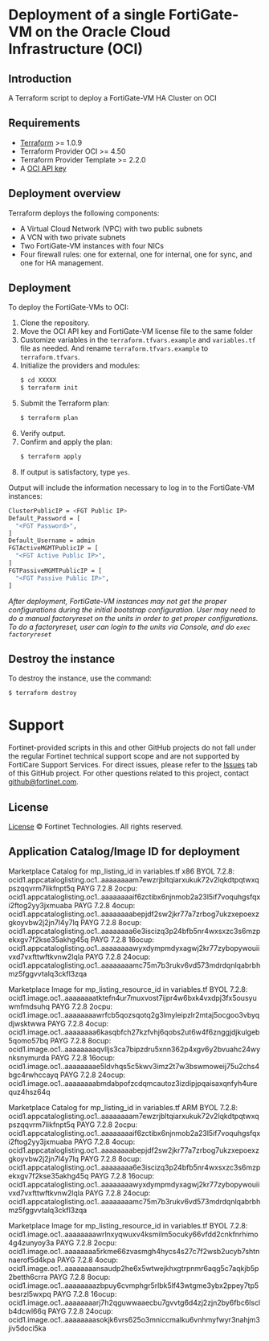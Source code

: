# Deployment of a single FortiGate-VM on the Oracle Cloud Infrastructure (OCI)
## Introduction
A Terraform script to deploy a FortiGate-VM HA Cluster on OCI

## Requirements
* [Terraform](https://learn.hashicorp.com/terraform/getting-started/install.html) >= 1.0.9
* Terraform Provider OCI >= 4.50
* Terraform Provider Template >= 2.2.0
* A [OCI API key](https://docs.cloud.oracle.com/en-us/iaas/Content/API/Concepts/apisigningkey.htm)

## Deployment overview
Terraform deploys the following components:
   - A Virtual Cloud Network (VPC) with two public subnets
   - A VCN with two private subnets
   - Two FortiGate-VM instances with four NICs
   - Four firewall rules: one for external, one for internal, one for sync, and one for HA management.

## Deployment
To deploy the FortiGate-VMs to OCI:
1. Clone the repository.
2. Move the OCI API key and FortiGate-VM license file to the same folder
3. Customize variables in the `terraform.tfvars.example` and `variables.tf` file as needed.  And rename `terraform.tfvars.example` to `terraform.tfvars`.
4. Initialize the providers and modules:
   ```sh
   $ cd XXXXX
   $ terraform init
    ```
5. Submit the Terraform plan:
   ```sh
   $ terraform plan
   ```
6. Verify output.
7. Confirm and apply the plan:
   ```sh
   $ terraform apply
   ```
8. If output is satisfactory, type `yes`.

Output will include the information necessary to log in to the FortiGate-VM instances:
```sh
ClusterPublicIP = <FGT Public IP>
Default_Password = [
  "<FGT Password>",
]
Default_Username = admin
FGTActiveMGMTPublicIP = [
  "<FGT Active Public IP>",
]
FGTPassiveMGMTPublicIP = [
  "<FGT Passive Public IP>",
]
```
*After deployment, FortiGate-VM instances may not get the proper configurations during the initial bootstrap configuration. 
User may need to do a manual factoryreset on the units in order to get proper configurations.  To do a factoryreset, user can
login to the units via Console, and do `exec factoryreset`*

## Destroy the instance
To destroy the instance, use the command:
```sh
$ terraform destroy
```

# Support
Fortinet-provided scripts in this and other GitHub projects do not fall under the regular Fortinet technical support scope and are not supported by FortiCare Support Services.
For direct issues, please refer to the [Issues](https://github.com/fortinet/fortigate-terraform-deploy/issues) tab of this GitHub project.
For other questions related to this project, contact [github@fortinet.com](mailto:github@fortinet.com).

## License
[License](https://github.com/fortinet/fortigate-terraform-deploy/blob/master/LICENSE) © Fortinet Technologies. All rights reserved.

## Application Catalog/Image ID for deployment
Marketplace Catalog for mp_listing_id in variables.tf
x86
BYOL 7.2.8: ocid1.appcataloglisting.oc1..aaaaaaaam7ewzrjbltqiarxukuk72v2lqkdtpqtwxqpszqqvrm7likfnpt5q
PAYG 7.2.8 2ocpu:  ocid1.appcataloglisting.oc1..aaaaaaaaif6zctibx6njnmob2a23l5if7voquhgsfqxi2ftog2yy3jxmuaba
PAYG 7.2.8 4ocup:  ocid1.appcataloglisting.oc1..aaaaaaaabepjdf2sw2jkr77a7zrbog7ukzxepoexzgkoyvbw2j2jn7l4y7lq
PAYG 7.2.8 8ocup:  ocid1.appcataloglisting.oc1..aaaaaaaa6e3iscizq3p24bfb5nr4wxsxzc3s6mzpekxgv7f2kse35akhg45q
PAYG 7.2.8 16ocup:  ocid1.appcataloglisting.oc1..aaaaaaaawyxdympmdyxagwj2kr77zybopywouiivxd7vxfttwftkvnw2lqla
PAYG 7.2.8 24ocup:  ocid1.appcataloglisting.oc1..aaaaaaaamc75m7b3rukv6vd573mdrdqnlqabrbhmz5fggvvtalq3ckfl3zqa

Marketplace Image for mp_listing_resource_id in variables.tf
BYOL 7.2.8: ocid1.image.oc1..aaaaaaaatktefn4ur7muxvost7ijpr4w6bxk4vxdpj3fx5ousyuwmfmdsuhq
PAYG 7.2.8 2ocpu:  ocid1.image.oc1..aaaaaaaawrfcb5qozsqotq2g3lmyleipzlr2mtaj5ocgoo3vbyqdjwsktwwa
PAYG 7.2.8 4ocup:  ocid1.image.oc1..aaaaaaaa6kasqbfch27kzfvhj6qobs2ut6w4f6znggjdjkulgeb5qomo57bq
PAYG 7.2.8 8ocup:  ocid1.image.oc1..aaaaaaaaqvlljs3ca7bipzdru5xnn362p4xgv6y2bvuahc24wynksnymurda
PAYG 7.2.8 16ocup:  ocid1.image.oc1..aaaaaaaae5ldvhqs5c5kwv3imz2t7w3bswmoweij75u2chs4bgc4rwhccayq
PAYG 7.2.8 24ocup:  ocid1.image.oc1..aaaaaaaabmdabpofzcdqmcautoz3izdipjpqaisaxqnfyh4urequz4hsz64q


Marketplace Catalog for mp_listing_id in variables.tf
ARM
BYOL 7.2.8: ocid1.appcataloglisting.oc1..aaaaaaaam7ewzrjbltqiarxukuk72v2lqkdtpqtwxqpszqqvrm7likfnpt5q
PAYG 7.2.8 2ocpu:  ocid1.appcataloglisting.oc1..aaaaaaaaif6zctibx6njnmob2a23l5if7voquhgsfqxi2ftog2yy3jxmuaba
PAYG 7.2.8 4ocup:  ocid1.appcataloglisting.oc1..aaaaaaaabepjdf2sw2jkr77a7zrbog7ukzxepoexzgkoyvbw2j2jn7l4y7lq
PAYG 7.2.8 8ocup:  ocid1.appcataloglisting.oc1..aaaaaaaa6e3iscizq3p24bfb5nr4wxsxzc3s6mzpekxgv7f2kse35akhg45q
PAYG 7.2.8 16ocup:  ocid1.appcataloglisting.oc1..aaaaaaaawyxdympmdyxagwj2kr77zybopywouiivxd7vxfttwftkvnw2lqla
PAYG 7.2.8 24ocup:  ocid1.appcataloglisting.oc1..aaaaaaaamc75m7b3rukv6vd573mdrdqnlqabrbhmz5fggvvtalq3ckfl3zqa

Marketplace Image for mp_listing_resource_id in variables.tf
BYOL 7.2.8:  ocid1.image.oc1..aaaaaaaawrlnxyqwuxv4ksmilm5ocuky66vfdd2cnkfnrhimo4g4zunyoy3a
PAYG 7.2.8 2ocpu:  ocid1.image.oc1..aaaaaaaa5rkme66zvasmgh4hycs4s27c7f2wsb2ucyb7shtnnaerof5d4kpa
PAYG 7.2.8 4ocup:  ocid1.image.oc1..aaaaaaaansaudp2he6x5wtwejkhxgtrpnmr6aqg5c7aqkjb5p2betth6crra
PAYG 7.2.8 8ocup:  ocid1.image.oc1..aaaaaaaazbpuy6cvmphgr5rlbk5lf43wtgme3ybx2ppey7tp5besrzl5wxpq
PAYG 7.2.8 16ocup:  ocid1.image.oc1..aaaaaaaarj7h2qguwwaaecbu7gvvtg6d4zj2zjn2by6fbc6lsclb4dcwl66q
PAYG 7.2.8 24ocup:  ocid1.image.oc1..aaaaaaaasokjk6vrs625o3mniccmalku6vnhmyfwyr3nahjm3jiv5doci5ka
